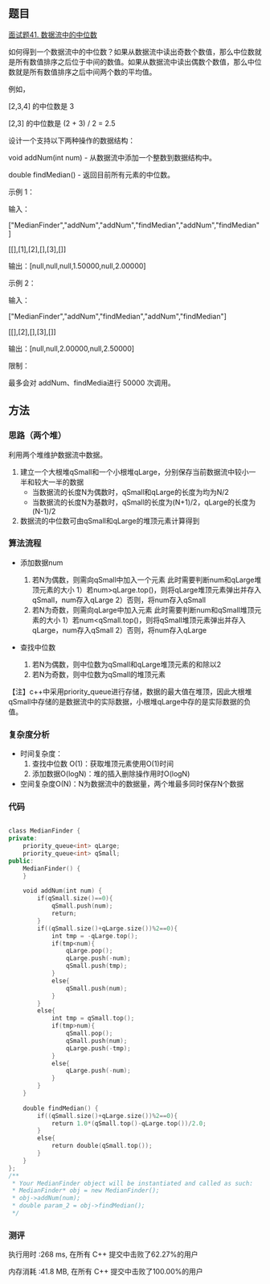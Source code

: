## 题目
[面试题41. 数据流中的中位数](https://leetcode-cn.com/problems/shu-ju-liu-zhong-de-zhong-wei-shu-lcof/)

如何得到一个数据流中的中位数？如果从数据流中读出奇数个数值，那么中位数就是所有数值排序之后位于中间的数值。如果从数据流中读出偶数个数值，那么中位数就是所有数值排序之后中间两个数的平均值。

例如，

[2,3,4] 的中位数是 3

[2,3] 的中位数是 (2 + 3) / 2 = 2.5

设计一个支持以下两种操作的数据结构：

void addNum(int num) - 从数据流中添加一个整数到数据结构中。

double findMedian() - 返回目前所有元素的中位数。

示例 1：

输入：

["MedianFinder","addNum","addNum","findMedian","addNum","findMedian"]

[[],[1],[2],[],[3],[]]

输出：[null,null,null,1.50000,null,2.00000]

示例 2：

输入：

["MedianFinder","addNum","findMedian","addNum","findMedian"]

[[],[2],[],[3],[]]

输出：[null,null,2.00000,null,2.50000]
 

限制：

最多会对 addNum、findMedia进行 50000 次调用。

## 方法
### 思路（两个堆）
利用两个堆维护数据流中数据。
1. 建立一个大根堆qSmall和一个小根堆qLarge，分别保存当前数据流中较小一半和较大一半的数据
    - 当数据流的长度N为偶数时，qSmall和qLarge的长度为均为N/2
    - 当数据流的长度N为基数时，qSmall的长度为(N+1)/2，qLarge的长度为(N-1)/2
2. 数据流的中位数可由qSmall和qLarge的堆顶元素计算得到

### 算法流程
- 添加数据num
    1. 若N为偶数，则需向qSmall中加入一个元素
    此时需要判断num和qLarge堆顶元素的大小
    1）若num>qLarge.top()，则将qLarge堆顶元素弹出并存入qSmall，num存入qLarge
    2）否则，将num存入qSmall
    2. 若N为奇数，则需向qLarge中加入元素
    此时需要判断num和qSmall堆顶元素的大小
    1）若num<qSmall.top()，则将qSmall堆顶元素弹出并存入qLarge，num存入qSmall
    2）否则，将num存入qLarge

- 查找中位数
    1. 若N为偶数，则中位数为qSmall和qLarge堆顶元素的和除以2
    2. 若N为奇数，则中位数为qSmall的堆顶元素

【注】c++中采用priority_queue进行存储，数据的最大值在堆顶，因此大根堆qSmall中存储的是数据流中的实际数据，小根堆qLarge中存的是实际数据的负值。

### 复杂度分析
- 时间复杂度：
    1. 查找中位数 O(1)：获取堆顶元素使用O(1)时间
    2. 添加数据O(logN)：堆的插入删除操作用时O(logN)
- 空间复杂度O(N)：N为数据流中的数据量，两个堆最多同时保存N个数据

### 代码

```cpp

class MedianFinder {
private:
    priority_queue<int> qLarge;
    priority_queue<int> qSmall;
public:
    MedianFinder() {
    }
    
    void addNum(int num) {
        if(qSmall.size()==0){
            qSmall.push(num);
            return;
        }
        if((qSmall.size()+qLarge.size())%2==0){
            int tmp = -qLarge.top();
            if(tmp<num){
                qLarge.pop();
                qLarge.push(-num);
                qSmall.push(tmp);
            }
            else{
                qSmall.push(num);
            }
        }
        else{
            int tmp = qSmall.top();
            if(tmp>num){
                qSmall.pop();
                qSmall.push(num);
                qLarge.push(-tmp);
            }
            else{
                qLarge.push(-num);
            }
        }
    }
    
    double findMedian() {
        if((qSmall.size()+qLarge.size())%2==0){
            return 1.0*(qSmall.top()-qLarge.top())/2.0;
        }
        else{
            return double(qSmall.top());
        }
    }
};
/**
 * Your MedianFinder object will be instantiated and called as such:
 * MedianFinder* obj = new MedianFinder();
 * obj->addNum(num);
 * double param_2 = obj->findMedian();
 */

```

### 测评

执行用时 :268 ms, 在所有 C++ 提交中击败了62.27%的用户

内存消耗 :41.8 MB, 在所有 C++ 提交中击败了100.00%的用户
